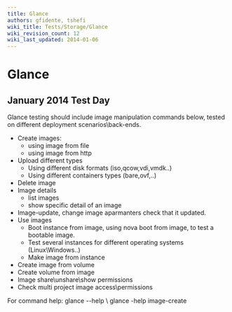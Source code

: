 ```yaml
---
title: Glance
authors: gfidente, tshefi
wiki_title: Tests/Storage/Glance
wiki_revision_count: 12
wiki_last_updated: 2014-01-06
---
```


# Glance

## January 2014 Test Day

Glance testing should include image manipulation commands below, tested on different deployment scenarios\\back-ends.

*   Create images:
    -   using image from file
    -   using image from http
*   Upload different types
    -   Using different disk formats (iso,qcow,vdi,vmdk..)
    -   Using different containers types (bare,ovf,..)
*   Delete image
*   Image details
    -   list images
    -   show specific detail of an image
*   Image-update, change image aparmanters check that it updated.
*   Use images
    -   Boot instance from image, using nova boot from image, to test a bootable image.
    -   Test several instances for different operating systems (Linux\\Windows..)
    -   Make image from instance
*   Create image from volume
*   Create volume from image
*   Image share\\unshare\\show permissions
*   Check multi project image access\\permissions

For command help: glance --help \\ glance -help image-create
